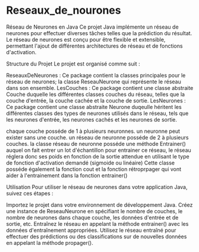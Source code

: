# Reseaux_de_nourones
Réseau de Neurones en Java Ce projet Java implémente un réseau de neurones pour effectuer diverses tâches telles que la prédiction du résultat. Le réseau de neurones est conçu pour être flexible et extensible, permettant l'ajout de différentes architectures de réseau et de fonctions d'activation.

Structure du Projet Le projet est organisé comme suit :

ReseauxDeNeurones : Ce package contient la classes principales pour le réseau de neurones; la classe ReseauNeurone qui représente le réseau dans son ensemble. LesCouches : Ce package contient une classe abstraite Couche duquelle les différentes classes couches du réseau, telles que la couche d'entrée, la couche cachée et la couche de sortie. LesNeurones : Ce package contient une classe abstraite Neurone duqeulle héritent les différentes classes des types de neurones utilisés dans le réseau, tels que les neurones d'entrée, les neurones cachés et les neurones de sortie.

chaque couche posséde de 1 à plusieurs neuronnes. un neuronne peut exister sans une couche. un réseau de neuronne posséde de 2 à plusieurs couches. la classe réseau de neuronne posséde une méthode Entrainer() auquel on fait entrer un lot d'échantillon pour entrainer ce réseau, le réseau réglera donc ses poids en fonction de la sortie attendue en utilisant le type de fonction d'activation demandé (sigmoide ou linéaire) Cette classe posséde également la fonction cout et la fonction rétroprpager qui vont aider à l'entrainement dans la fonction entrainer()

Utilisation Pour utiliser le réseau de neurones dans votre application Java, suivez ces étapes :

Importez le projet dans votre environnement de développement Java. Créez une instance de ReseauNeurone en spécifiant le nombre de couches, le nombre de neurones dans chaque couche, les données d'entrée et de sortie, etc. Entraînez le réseau en appelant la méthode entrainer() avec les données d'entraînement appropriées. Utilisez le réseau entraîné pour effectuer des prédictions ou des classifications sur de nouvelles données en appelant la méthode propager().
